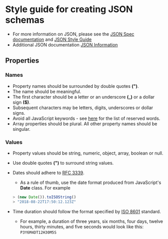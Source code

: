 # Style guide for creating JSON schemas

* For more information on JSON, please see the [JSON Spec documentation](http://www.json.org/) and [JSON Style Guide](https://google.github.io/styleguide/jsoncstyleguide.xml)
* Additional JSON documentation [JSON Information](https://developer.mozilla.org/en-US/docs/Learn/JavaScript/Objects/JSON)

## Properties

### Names

* Property names should be surrounded by double quotes **(")**.
* The name should be meaningful.
* The first character should be a letter or an underscore **(_)** or a dollar sign **($)**.
* Subsequent characters may be letters, digits, underscores or dollar signs.
* Avoid all JavaScript keywords - see [here](https://developer.mozilla.org/en-US/docs/Web/JavaScript/Reference/Lexical_grammar#Keywords) for the list of reserved words.
* Array properties should be plural.  All other property names should be singular.

### Values

* Property values should be string, numeric, object, array, boolean or null.
* Use double quotes **(")** to surround string values.
* Dates should adhere to [RFC 3339](https://www.ietf.org/rfc/rfc3339.txt).
  * As a rule of thumb, use the date format produced from JavaScript's **Date** class. For example

  ```javascript
  > (new Date()).toISOString()
  > "2018-08-22T17:50:12.123Z"
  ```

* Time duration should follow the format specified by [ISO 8601](https://en.wikipedia.org/wiki/ISO_8601#Durations) standard.
  * For example, a duration of three years, six months, four days, twelve hours, thirty minutes, and five seconds would look like this: ```P3Y6M4DT12H30M5S```
